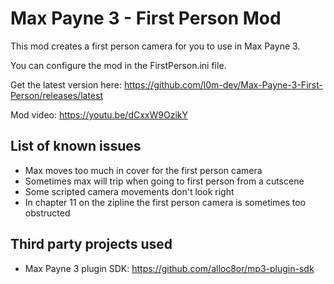 # Max Payne 3 - First Person Mod

This mod creates a first person camera for you to use in Max Payne 3.

You can configure the mod in the FirstPerson.ini file.

Get the latest version here: <https://github.com/l0m-dev/Max-Payne-3-First-Person/releases/latest>  

Mod video: <https://youtu.be/dCxxW9OzikY>

## List of known issues
  - Max moves too much in cover for the first person camera
  - Sometimes max will trip when going to first person from a cutscene
  - Some scripted camera movements don't look right
  - In chapter 11 on the zipline the first person camera is sometimes too obstructed

## Third party projects used
  - Max Payne 3 plugin SDK: <https://github.com/alloc8or/mp3-plugin-sdk>
